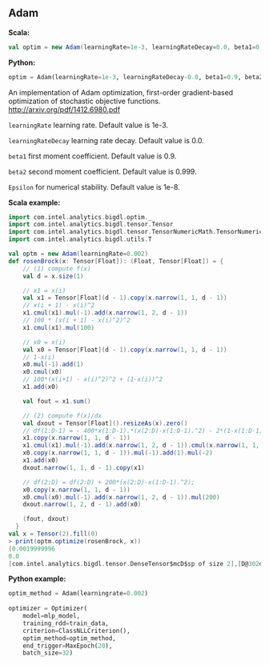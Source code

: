 ## Adam ##

**Scala:**
```scala
val optim = new Adam(learningRate=1e-3, learningRateDecay=0.0, beta1=0.9, beta2=0.999, Epsilon=1e-8)
```
**Python:**
```python
optim = Adam(learningRate=1e-3, learningRateDecay-0.0, beta1=0.9, beta2=0.999, Epsilon=1e-8, bigdl_type="float")
```

An implementation of Adam optimization, first-order gradient-based optimization of stochastic  objective  functions. http://arxiv.org/pdf/1412.6980.pdf

 `learningRate` learning rate. Default value is 1e-3. 
 
 `learningRateDecay` learning rate decay. Default value is 0.0.
 
 `beta1` first moment coefficient. Default value is 0.9.
 
 `beta2` second moment coefficient. Default value is 0.999.
 
 `Epsilon` for numerical stability. Default value is 1e-8.
 

**Scala example:**
```scala
import com.intel.analytics.bigdl.optim._
import com.intel.analytics.bigdl.tensor.Tensor
import com.intel.analytics.bigdl.tensor.TensorNumericMath.TensorNumeric.NumericFloat
import com.intel.analytics.bigdl.utils.T

val optm = new Adam(learningRate=0.002)
def rosenBrock(x: Tensor[Float]): (Float, Tensor[Float]) = {
    // (1) compute f(x)
    val d = x.size(1)

    // x1 = x(i)
    val x1 = Tensor[Float](d - 1).copy(x.narrow(1, 1, d - 1))
    // x(i + 1) - x(i)^2
    x1.cmul(x1).mul(-1).add(x.narrow(1, 2, d - 1))
    // 100 * (x(i + 1) - x(i)^2)^2
    x1.cmul(x1).mul(100)

    // x0 = x(i)
    val x0 = Tensor[Float](d - 1).copy(x.narrow(1, 1, d - 1))
    // 1-x(i)
    x0.mul(-1).add(1)
    x0.cmul(x0)
    // 100*(x(i+1) - x(i)^2)^2 + (1-x(i))^2
    x1.add(x0)

    val fout = x1.sum()

    // (2) compute f(x)/dx
    val dxout = Tensor[Float]().resizeAs(x).zero()
    // df(1:D-1) = - 400*x(1:D-1).*(x(2:D)-x(1:D-1).^2) - 2*(1-x(1:D-1));
    x1.copy(x.narrow(1, 1, d - 1))
    x1.cmul(x1).mul(-1).add(x.narrow(1, 2, d - 1)).cmul(x.narrow(1, 1, d - 1)).mul(-400)
    x0.copy(x.narrow(1, 1, d - 1)).mul(-1).add(1).mul(-2)
    x1.add(x0)
    dxout.narrow(1, 1, d - 1).copy(x1)

    // df(2:D) = df(2:D) + 200*(x(2:D)-x(1:D-1).^2);
    x0.copy(x.narrow(1, 1, d - 1))
    x0.cmul(x0).mul(-1).add(x.narrow(1, 2, d - 1)).mul(200)
    dxout.narrow(1, 2, d - 1).add(x0)

    (fout, dxout)
  }  
val x = Tensor(2).fill(0)
> print(optm.optimize(rosenBrock, x))
(0.0019999996
0.0
[com.intel.analytics.bigdl.tensor.DenseTensor$mcD$sp of size 2],[D@302d88d8)
```
**Python example:**
```python
optim_method = Adam(learningrate=0.002)
                  
optimizer = Optimizer(
    model=mlp_model,
    training_rdd=train_data,
    criterion=ClassNLLCriterion(),
    optim_method=optim_method,
    end_trigger=MaxEpoch(20),
    batch_size=32)

```